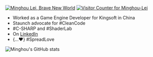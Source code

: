 [![Minghou Lei, Brave New World](https://pimp-my-readme.webapp.io/pimp-my-readme/wavy-banner?subtitle=Brave%20New%20World&title=Minghou%20Lei)](https://pimp-my-readme.webapp.io)
[![Visitor Counter for Minghou-Lei](https://pimp-my-readme.webapp.io/pimp-my-readme/visitor-counter?page=Minghou-Lei)](https://pimp-my-readme.webapp.io)

- Worked as a Game Engine Developer for Kingsoft in China
- Staunch advocate for #CleanCode
- #C-SHARP and #ShaderLab
- On [LinkedIn](https://www.linkedin.com/in/%E6%98%8E%E7%9A%93-%E6%9D%8E-597356105/)
- {...♥️} #SpreadLove


![Minghou's GitHub stats](https://github-readme-stats.vercel.app/api?username=Minghou-Lei&include_all_commits=true&show_icons=true&theme=dark)
